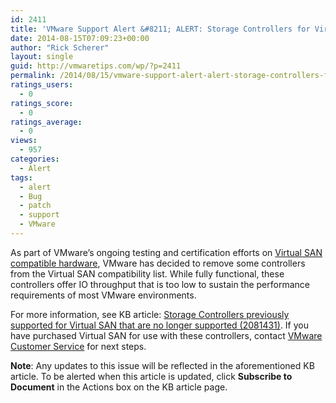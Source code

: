 ```yaml
---
id: 2411
title: 'VMware Support Alert &#8211; ALERT: Storage Controllers for Virtual SAN that are no longer supported'
date: 2014-08-15T07:09:23+00:00
author: "Rick Scherer"
layout: single
guid: http://vmwaretips.com/wp/?p=2411
permalink: /2014/08/15/vmware-support-alert-alert-storage-controllers-for-virtual-san-that-are-no-longer-supported/
ratings_users:
  - 0
ratings_score:
  - 0
ratings_average:
  - 0
views:
  - 957
categories:
  - Alert
tags:
  - alert
  - Bug
  - patch
  - support
  - VMware
---
```

As part of VMware’s ongoing testing and certification efforts on <a href="http://bit.ly/1qcldk7" target="_blank">Virtual SAN compatible hardware</a>, VMware has decided to remove some controllers from the Virtual SAN compatibility list. While fully functional, these controllers offer IO throughput that is too low to sustain the performance requirements of most VMware environments.

For more information, see KB article: <a href="http://bit.ly/Vz9xAg" target="_blank">Storage Controllers previously supported for Virtual SAN that are no longer supported (2081431)</a>. If you have purchased Virtual SAN for use with these controllers, contact <a href="http://bit.ly/1qclfbN" target="_blank">VMware Customer Service</a> for next steps.

**Note**: Any updates to this issue will be reflected in the aforementioned KB article. To be alerted when this article is updated, click **Subscribe to Document** in the Actions box on the KB article page.